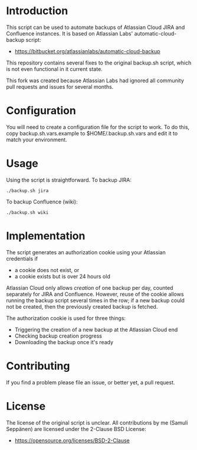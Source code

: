 # Introduction

This script can be used to automate backups of Atlassian Cloud JIRA and 
Confluence instances. It is based on Atlassian Labs' automatic-cloud-backup 
script:

* https://bitbucket.org/atlassianlabs/automatic-cloud-backup

This repository contains several fixes to the original backup.sh script, which 
is not even functional in it current state.

This fork was created because Atlassian Labs had ignored all community pull 
requests and issues for several months.

# Configuration

You will need to create a configuration file for the script to work. To do this, 
copy backup.sh.vars.example to $HOME/.backup.sh.vars and edit it to match your 
environment.

# Usage

Using the script is straightforward. To backup JIRA:

    ./backup.sh jira

To backup Confluence (wiki):

    ./backup.sh wiki

# Implementation

The script generates an authorization cookie using your Atlassian credentials if

* a cookie does not exist, or
* a cookie exists but is over 24 hours old

Atlassian Cloud only allows _creation_ of one backup per day, counted separately 
for JIRA and Confluence. However, reuse of the cookie allows running the backup 
script several times in the row; if a new backup could not be created, then the 
previously created backup is fetched.

The authorization cookie is used for three things:

* Triggering the creation of a new backup at the Atlassian Cloud end
* Checking backup creation progress
* Downloading the backup once it's ready

# Contributing

If you find a problem please file an issue, or better yet, a pull request.

# License

The license of the original script is unclear. All contributions by me (Samuli 
Seppänen) are licensed under the 2-Clause BSD License:

* https://opensource.org/licenses/BSD-2-Clause
